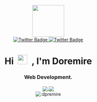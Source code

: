 
<br>

<div id="header" align="center">
<img src="icon.gif" width="100" height="100"/>

<br>

<div id="badges">
<a href="https://twitter.com/doremire0">
<img src="https://img.shields.io/badge/Twitter-1da1f2?style=for-the-badge&logo=twitter&logoColor=white" alt="Twitter Badge"/>
</a>
<a href="">
<img src="https://img.shields.io/badge/Discord-7289da?style=for-the-badge&logo=discord&logoColor=white" alt="Twitter Badge"/>
</a>
</div>
<img src="https://komarev.com/ghpvc/?username=your-github-username&style=flat-square&color=blue" alt=""/>
<h1>
Hi&nbsp;
<img src="https://media.giphy.com/media/hvRJCLFzcasrR4ia7z/giphy.gif" width="30px"/>
&nbsp;, I'm Doremire
</h1>
<h3>Web Development.</h3>
<div>
<a href="">
    <img align="center" src="https://github-readme-stats.vercel.app/api?username=doremire&layout=compact&theme=transparent&hide_border=true&hide=contribs,prs&count_private=true" />
</a>
<a href="">
    <img align="center" src="https://github-readme-stats.vercel.app/api/top-langs/?username=doremire&layout=compact&theme=transparent&hide_border=true&count_private=true" />
</a>
</div>
    <img src="https://count.getloli.com/get/@:doremire?theme=rule34" alt=":dpremire" />
</div>
<!-- **doremire/doremire** is a ✨ _special_ ✨ repository because its `README.md` (this file) appears on your GitHub profile.
Here are some ideas to get you started:
- 🔭 I’m currently working on ...
- 🌱 I’m currently learning ...
- 👯 I’m looking to collaborate on ...
- 🤔 I’m looking for help with ...
- 💬 Ask me about ...
- 📫 How to reach me: ...
- 😄 Pronouns: ...
- ⚡ Fun fact: ... -->